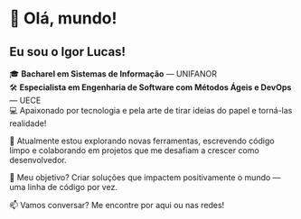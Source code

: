 # 👋 Olá, mundo! 
## Eu sou o Igor Lucas!

🎓 **Bacharel em Sistemas de Informação** — UNIFANOR  
🛠️ **Especialista em Engenharia de Software com Métodos Ágeis e DevOps** — UECE  
💻 Apaixonado por tecnologia e pela arte de tirar ideias do papel e torná-las realidade!

🌱 Atualmente estou explorando novas ferramentas, escrevendo código limpo e colaborando em projetos que me desafiam a crescer como desenvolvedor.

🚀 Meu objetivo? Criar soluções que impactem positivamente o mundo — uma linha de código por vez.

📫 Vamos conversar? Me encontre por aqui ou nas redes!

<!--
## Hi there 👋
**igorlucas/igorlucas** is a ✨ _special_ ✨ repository because its `README.md` (this file) appears on your GitHub profile.

Here are some ideas to get you started:

- 🔭 I’m currently working on ...
- 🌱 I’m currently learning ...
- 👯 I’m looking to collaborate on ...
- 🤔 I’m looking for help with ...
- 💬 Ask me about ...
- 📫 How to reach me: ...
- 😄 Pronouns: ...
- ⚡ Fun fact: ...
-->
